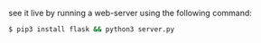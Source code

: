 see it live by running a web-server using the following command:

```sh
$ pip3 install flask && python3 server.py
```